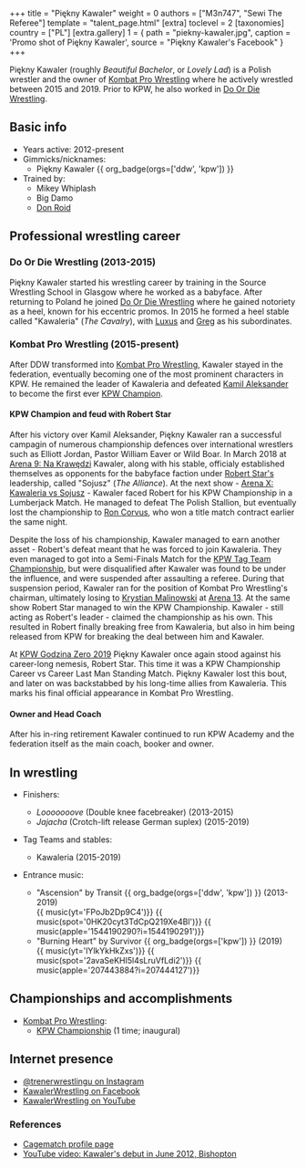 +++
title = "Piękny Kawaler"
weight = 0
authors = ["M3n747", "Sewi The Referee"]
template = "talent_page.html"
[extra]
toclevel = 2
[taxonomies]
country = ["PL"]
[extra.gallery]
1 = { path = "piekny-kawaler.jpg", caption = 'Promo shot of Piękny Kawaler', source = "Piękny Kawaler's Facebook" }
+++

Piękny Kawaler (roughly _Beautiful Bachelor_, or _Lovely Lad_) is a Polish wrestler and the owner of [Kombat Pro Wrestling](@/o/kpw.md) where he actively wrestled between 2015 and 2019. Prior to KPW, he also worked in [Do Or Die Wrestling](@/o/ddw.md).

## Basic info

* Years active: 2012-present
* Gimmicks/nicknames:
  - Piękny Kawaler {{ org_badge(orgs=['ddw', 'kpw']) }}
* Trained by:
  - Mikey Whiplash
  - Big Damo
  - [Don Roid](@/w/don-roid.md)

## Professional wrestling career

### Do Or Die Wrestling (2013-2015)

Piękny Kawaler started his wrestling career by training in the Source Wrestling School in Glasgow where he worked as a babyface.
After returning to Poland he joined [Do Or Die Wrestling](@/o/ddw.md) where he gained notoriety as a heel, known for his eccentric promos. In 2015 he formed a heel stable called "Kawaleria" (_The Cavalry_), with [Luxus](@/w/luxus.md) and [Greg](@/w/greg.md) as his subordinates.

### Kombat Pro Wrestling (2015-present)

After DDW transformed into [Kombat Pro Wrestling](@/o/kpw.md), Kawaler stayed in the federation, eventually becoming one of the most prominent characters in KPW. He remained the leader of Kawaleria and defeated [Kamil Aleksander](@/w/kamil-aleksander.md) to become the first ever [KPW Champion](@/c/kpw-championship.md).

#### KPW Champion and feud with Robert Star

After his victory over Kamil Aleksander, Piękny Kawaler ran a successful campagin of numerous championship defences over international wrestlers such as Elliott Jordan, Pastor William Eaver or Wild Boar. In March 2018 at [Arena 9: Na Krawędzi](@/e/kpw/2018-03-10-kpw-arena-9.md) Kawaler, along with his stable, officialy established themselves as opponents for the babyface faction under [Robert Star's](@/w/robert-star.md) leadership, called "Sojusz" (_The Alliance_). At the next show - [Arena X: Kawaleria vs Sojusz](@/e/kpw/2018-05-26-kpw-arena-x.md) - Kawaler faced Robert for his KPW Championship in a Lumberjack Match. He managed to defeat The Polish Stallion, but eventually lost the championship to [Ron Corvus](@/w/ron-corvus.md), who won a title match contract earlier the same night.

Despite the loss of his championship, Kawaler managed to earn another asset - Robert's defeat meant that he was forced to join Kawaleria. They even managed to got into a Semi-Finals Match for the [KPW Tag Team Championship](@/c/kpw-tag-team-championship.md), but were disqualified after Kawaler was found to be under the influence, and were suspended after assaulting a referee. During that suspension period, Kawaler ran for the position of Kombat Pro Wrestling's chairman, ultimately losing to [Krystian Malinowski](@/w/krystian-malinowski.md) at [Arena 13](@/e/kpw/2019-04-05-kpw-arena-13.md). At the same show Robert Star managed to win the KPW Championship. Kawaler - still acting as Robert's leader - claimed the championship as his own. This resulted in Robert finally breaking free from Kawaleria, but also in him being released from KPW for breaking the deal between him and Kawaler.

At [KPW Godzina Zero 2019](@/e/kpw/2019-08-17-kpw-godzina-zero-2019.md) Piękny Kawaler once again stood against his career-long nemesis, Robert Star. This time it was a KPW Championship Career vs Career Last Man Standing Match. Piękny Kawaler lost this bout, and later on was backstabbed by his long-time allies from Kawaleria. This marks his final official appearance in Kombat Pro Wrestling.

#### Owner and Head Coach

After his in-ring retirement Kawaler continued to run KPW Academy and the federation itself as the main coach, booker and owner.

## In wrestling

* Finishers:
  - _Looooooove_ (Double knee facebreaker) (2013-2015)
  - _Jajacha_ (Crotch-lift release German suplex) (2015-2019)

* Tag Teams and stables:
  - Kawaleria (2015-2019)

* Entrance music:
  - "Ascension" by Transit
 {{ org_badge(orgs=['ddw', 'kpw']) }} (2013-2019) <br>
 {{ music(yt='FPoJb2Dp9C4')}}
 {{ music(spot='0HK20cyt3TdCpQ219Xe4Bl')}}
 {{ music(apple='1544190290?i=1544190291')}}
  - "Burning Heart" by Survivor
 {{ org_badge(orgs=['kpw']) }} (2019) <br>
 {{ music(yt='lYlkYkHkZxs')}}
 {{ music(spot='2avaSeKHI5l4sLruVfLdi2')}}
 {{ music(apple='207443884?i=207444127')}}

## Championships and accomplishments

* [Kombat Pro Wrestling](@/o/kpw.md):
  - [KPW Championship](@/c/kpw-championship.md) (1 time; inaugural)

## Internet presence

* [@trenerwrestlingu on Instagram](https://www.instagram.com/trenerwrestlingu/)
* [KawalerWrestling on Facebook](https://www.facebook.com/kawalerwrestling/)
* [KawalerWrestling on YouTube](https://www.youtube.com/user/kawalerwrestling)

### References

* [Cagematch profile page](https://www.cagematch.net/?id=2&nr=15421)
* [YouTube video: Kawaler's debut in June 2012, Bishopton](https://www.youtube.com/watch?v=Hw6T_xAz5SY)
